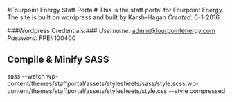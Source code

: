 #Fourpoint Energy Staff Portal#
This is the staff portal for Fourpoint Energy. The site is built on wordpress and built by Karsh-Hagan
*Created:* 6-1-2016

###Wordpress Credentials:###
*Username:* admin@fourpointenergy.com
*Password:* FPE#100400

## Compile & Minify SASS ##
sass --watch wp-content/themes/staffportal/assets/stylesheets/sass/style.scss:wp-content/themes/staffportal/assets/stylesheets/style.css --style compressed

